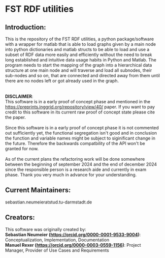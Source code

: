 # FST RDF utilities

## Introduction:
This is the repository of the FST RDF utilities, a python package/software with a wrapper for matlab that is able to load graphs given by a main node into python dictionaries and matlab structs to be able to load and use a subset of RDF data more easily and efficiently without the need to break long established and intuitive data usage habits in Python and Matlab. The program needs to start the mapping of the graph into a hierarchical data structure at one main node and will traverse and load all subnodes, their sub-nodes and so on, that are connected and directed away from them until there are no nodes left or got already used in the graph. <br>
<br>
<br>
<b>DISCLAIMER</b>:<br>
This software is in a early proof of concept phase and mentioned in the https://preprints.inggrid.org/repository/view/40/ paper. If you want to pay credit to this software in its current raw proof of concept state please cite the paper.<br>
<br>
Since this software is in a early proof of concept phase it is not commented out sufficiently yet, the functional segregation isn't good and in conclusion the function and variable names might be subject to siginificant change in the future. Therefore the backwards compatbility of the API won't be granted for now. <br>
<br>
As of the current plans the refactoring work will be done somewhere between the beginning of september 2024 and the end of december 2024 since the responsible person is a research aide and currently in exam phase. Thank you very much in advance for your understanding. <br>

## Current Maintainers:
sebastian.neumeieratstud.tu-darmstadt.de

## Creators:
This software was originally created by: <br>
**Sebastian Neumeier (https://orcid.org/0000-0001-9533-9004)**:  Conceptualization, Implementation, Documentation <br>
**Manuel Rexer (https://orcid.org/0000-0003-0559-1156)**: Project Manager, Provider of Use Cases and Requirements <br>
